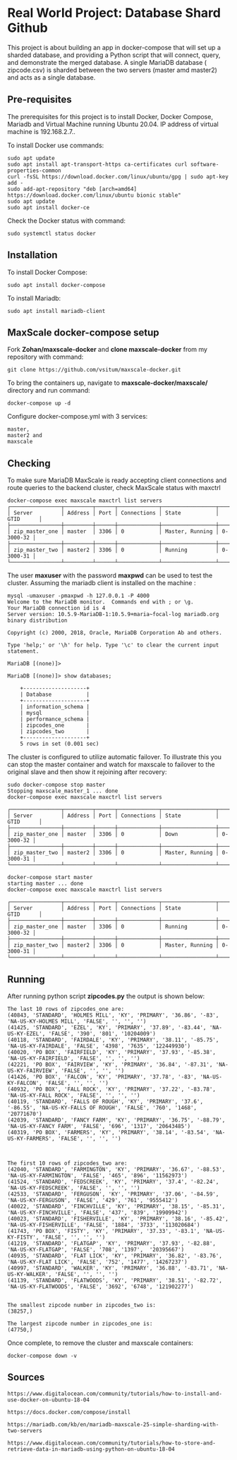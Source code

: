 # **Real World Project: Database Shard Github**

This project is about building an app in docker-compose that will set up a sharded database, and providing a Python script that will connect, query, and demonstrate the merged database.
A single MariaDB database ( zipcode.csv) is sharded between the two servers (master amd master2) and acts as a single database.

## **Pre-requisites**

The prerequisites for this project is to install Docker, Docker Compose, Mariadb and Virtual Machine running Ubuntu 20.04.
IP address of virtual machine is 192.168.2.7..

To install Docker use commands:

	sudo apt update
	sudo apt install apt-transport-https ca-certificates curl software-properties-common
	curl -fsSL https://download.docker.com/linux/ubuntu/gpg | sudo apt-key add -
	sudo add-apt-repository "deb [arch=amd64] https://download.docker.com/linux/ubuntu bionic stable"
	sudo apt update
	sudo apt install docker-ce

Check the Docker status with command:

	sudo systemctl status docker

## **Installation**

To install Docker Compose:

	sudo apt install docker-compose

To install Mariadb:

	sudo apt install mariadb-client

## **MaxScale docker-compose setup**

 Fork **Zohan/maxscale-docker** and **clone maxscale-docker** from my repository with command:

	git clone https://github.com/vsitum/maxscale-docker.git   


To bring the containers up, navigate to **maxscale-docker/maxscale/** directory and run command:

 	docker-compose up -d

Configure docker-compose.yml with 3 services:

	master, 
	master2 and
	maxscale

## **Checking**

To make sure MariaDB MaxScale is ready accepting client connections and route queries to the backend cluster, check MaxScale status with maxctrl

	docker-compose exec maxscale maxctrl list servers
	┌────────────────┬─────────┬──────┬─────────────┬─────────────────┬───────────┐
	│ Server         │ Address │ Port │ Connections │ State           │ GTID      │
	├────────────────┼─────────┼──────┼─────────────┼─────────────────┼───────────┤
	│ zip_master_one │ master  │ 3306 │ 0           │ Master, Running │ 0-3000-32 │
	├────────────────┼─────────┼──────┼─────────────┼─────────────────┼───────────┤
	│ zip_master_two │ master2 │ 3306 │ 0           │ Running         │ 0-3000-31 │
	└────────────────┴─────────┴──────┴─────────────┴─────────────────┴───────────┘

The user **maxuser** with the password **maxpwd** can be used to test the cluster. Assuming the mariadb client is installed 
on the  machine :

	mysql -umaxuser -pmaxpwd -h 127.0.0.1 -P 4000
	Welcome to the MariaDB monitor.  Commands end with ; or \g.
	Your MariaDB connection id is 4
	Server version: 10.5.9-MariaDB-1:10.5.9+maria~focal-log mariadb.org binary distribution

	Copyright (c) 2000, 2018, Oracle, MariaDB Corporation Ab and others.

	Type 'help;' or '\h' for help. Type '\c' to clear the current input statement.

	MariaDB [(none)]> 

	MariaDB [(none)]> show databases;

		+--------------------+
		| Database           |
		+--------------------+
		| information_schema |
		| mysql              |
		| performance_schema |
		| zipcodes_one       |
		| zipcodes_two       |
		+--------------------+
		5 rows in set (0.001 sec)

The cluster is configured to utilize automatic failover. To illustrate this you can stop the master container and watch for maxscale to failover to the original slave and then show it rejoining after recovery:

	sudo docker-compose stop master
	Stopping maxscale_master_1 ... done
	docker-compose exec maxscale maxctrl list servers

	┌────────────────┬─────────┬──────┬─────────────┬─────────────────┬───────────┐
	│ Server         │ Address │ Port │ Connections │ State           │ GTID      │
	├────────────────┼─────────┼──────┼─────────────┼─────────────────┼───────────┤
	│ zip_master_one │ master  │ 3306 │ 0           │ Down            │ 0-3000-32 │
	├────────────────┼─────────┼──────┼─────────────┼─────────────────┼───────────┤
	│ zip_master_two │ master2 │ 3306 │ 0           │ Master, Running │ 0-3000-31 │
	└────────────────┴─────────┴──────┴─────────────┴─────────────────┴───────────┘
	
	docker-compose start master
	starting master ... done
	docker-compose exec maxscale maxctrl list servers

	┌────────────────┬─────────┬──────┬─────────────┬─────────────────┬───────────┐
	│ Server         │ Address │ Port │ Connections │ State           │ GTID      │
	├────────────────┼─────────┼──────┼─────────────┼─────────────────┼───────────┤
	│ zip_master_one │ master  │ 3306 │ 0           │ Running         │ 0-3000-32 │
	├────────────────┼─────────┼──────┼─────────────┼─────────────────┼───────────┤
	│ zip_master_two │ master2 │ 3306 │ 0           │ Master, Running │ 0-3000-31 │
	└────────────────┴─────────┴──────┴─────────────┴─────────────────┴───────────┘


## **Running**

After running python script **zipcodes.py** the output is shown below:

	The last 10 rows of zipcodes_one are:
	(40843, 'STANDARD', 'HOLMES MILL', 'KY', 'PRIMARY', '36.86', '-83', 'NA-US-KY-HOLMES MILL', 'FALSE', '', '', '')
	(41425, 'STANDARD', 'EZEL', 'KY', 'PRIMARY', '37.89', '-83.44', 'NA-US-KY-EZEL', 'FALSE', '390', '801', '10204009')
	(40118, 'STANDARD', 'FAIRDALE', 'KY', 'PRIMARY', '38.11', '-85.75', 'NA-US-KY-FAIRDALE', 'FALSE', '4398', '7635', '122449930')
	(40020, 'PO BOX', 'FAIRFIELD', 'KY', 'PRIMARY', '37.93', '-85.38', 'NA-US-KY-FAIRFIELD', 'FALSE', '', '', '')
	(42221, 'PO BOX', 'FAIRVIEW', 'KY', 'PRIMARY', '36.84', '-87.31', 'NA-US-KY-FAIRVIEW', 'FALSE', '', '', '')
	(41426, 'PO BOX', 'FALCON', 'KY', 'PRIMARY', '37.78', '-83', 'NA-US-KY-FALCON', 'FALSE', '', '', '')
	(40932, 'PO BOX', 'FALL ROCK', 'KY', 'PRIMARY', '37.22', '-83.78', 'NA-US-KY-FALL ROCK', 'FALSE', '', '', '')
	(40119, 'STANDARD', 'FALLS OF ROUGH', 'KY', 'PRIMARY', '37.6', '-86.55', 'NA-US-KY-FALLS OF ROUGH', 'FALSE', '760', '1468', '20771670')
	(42039, 'STANDARD', 'FANCY FARM', 'KY', 'PRIMARY', '36.75', '-88.79', 'NA-US-KY-FANCY FARM', 'FALSE', '696', '1317', '20643485')
	(40319, 'PO BOX', 'FARMERS', 'KY', 'PRIMARY', '38.14', '-83.54', 'NA-US-KY-FARMERS', 'FALSE', '', '', '')



	The first 10 rows of zipcodes_two are:
	(42040, 'STANDARD', 'FARMINGTON', 'KY', 'PRIMARY', '36.67', '-88.53', 'NA-US-KY-FARMINGTON', 'FALSE', '465', '896', '11562973')
	(41524, 'STANDARD', 'FEDSCREEK', 'KY', 'PRIMARY', '37.4', '-82.24', 'NA-US-KY-FEDSCREEK', 'FALSE', '', '', '')
	(42533, 'STANDARD', 'FERGUSON', 'KY', 'PRIMARY', '37.06', '-84.59', 'NA-US-KY-FERGUSON', 'FALSE', '429', '761', '9555412')
	(40022, 'STANDARD', 'FINCHVILLE', 'KY', 'PRIMARY', '38.15', '-85.31', 'NA-US-KY-FINCHVILLE', 'FALSE', '437', '839', '19909942')
	(40023, 'STANDARD', 'FISHERVILLE', 'KY', 'PRIMARY', '38.16', '-85.42', 'NA-US-KY-FISHERVILLE', 'FALSE', '1884', '3733', '113020684')
	(41743, 'PO BOX', 'FISTY', 'KY', 'PRIMARY', '37.33', '-83.1', 'NA-US-KY-FISTY', 'FALSE', '', '', '')
	(41219, 'STANDARD', 'FLATGAP', 'KY', 'PRIMARY', '37.93', '-82.88', 'NA-US-KY-FLATGAP', 'FALSE', '708', '1397', 	'20395667')
	(40935, 'STANDARD', 'FLAT LICK', 'KY', 'PRIMARY', '36.82', '-83.76', 'NA-US-KY-FLAT LICK', 'FALSE', '752', '1477', '14267237')
	(40997, 'STANDARD', 'WALKER', 'KY', 'PRIMARY', '36.88', '-83.71', 'NA-US-KY-WALKER', 'FALSE', '', '', '')
	(41139, 'STANDARD', 'FLATWOODS', 'KY', 'PRIMARY', '38.51', '-82.72', 'NA-US-KY-FLATWOODS', 'FALSE', '3692', '6748', '121902277')


	The smallest zipcode number in zipcodes_two is:
	(38257,)

	The largest zipcode number in zipcodes_one is:
	(47750,)

Once complete, to remove the cluster and maxscale containers:

	docker-compose down -v

## **Sources**

	https://www.digitalocean.com/community/tutorials/how-to-install-and-use-docker-on-ubuntu-18-04 
 
	https://docs.docker.com/compose/install
  
	https://mariadb.com/kb/en/mariadb-maxscale-25-simple-sharding-with-two-servers
  
	https://www.digitalocean.com/community/tutorials/how-to-store-and-retrieve-data-in-mariadb-using-python-on-ubuntu-18-04 
